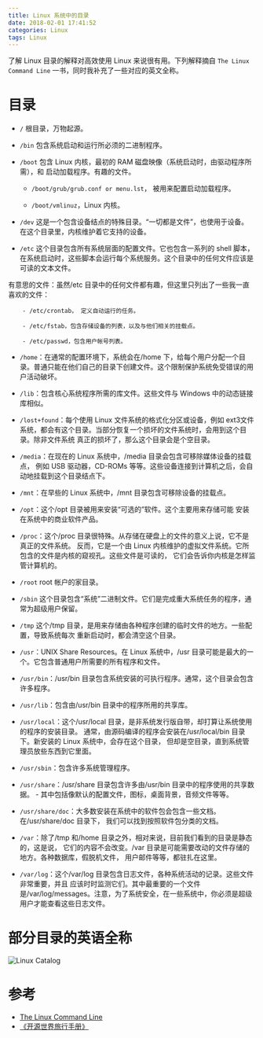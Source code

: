 ```yaml
---
title: Linux 系统中的目录
date: 2018-02-01 17:41:52
categories: Linux
tags: Linux
---
```


了解 Linux 目录的解释对高效使用 Linux 来说很有用。下列解释摘自 `The Linux Command Line` 一书，同时我补充了一些对应的英文全称。


<!--more-->


# 目录

- `/`	根目录，万物起源。

- `/bin`	包含系统启动和运行所必须的二进制程序。

- `/boot`	包含 Linux 内核，最初的 RAM 磁盘映像（系统启动时，由驱动程序所需），和 启动加载程序。有趣的文件。

  - `/boot/grub/grub.conf or menu.lst`， 被用来配置启动加载程序。
  
  - `/boot/vmlinuz`，Linux 内核。
  
- `/dev`	这是一个包含设备结点的特殊目录。“一切都是文件”，也使用于设备。 在这个目录里，内核维护着它支持的设备。

- `/etc`	这个目录包含所有系统层面的配置文件。它也包含一系列的 shell 脚本，在系统启动时，这些脚本会运行每个系统服务。这个目录中的任何文件应该是可读的文本文件。

有意思的文件：虽然/etc 目录中的任何文件都有趣，但这里只列出了一些我一直喜欢的文件：

```
    - /etc/crontab， 定义自动运行的任务。
    
    - /etc/fstab，包含存储设备的列表，以及与他们相关的挂载点。
    
    - /etc/passwd，包含用户帐号列表。
```

- `/home`：在通常的配置环境下，系统会在/home 下，给每个用户分配一个目录。普通只能在他们自己的目录下创建文件。这个限制保护系统免受错误的用户活动破坏。

- `/lib`：包含核心系统程序所需的库文件。这些文件与 Windows 中的动态链接库相似。

- `/lost+found`：每个使用 Linux 文件系统的格式化分区或设备，例如 ext3文件系统，都会有这个目录。当部分恢复一个损坏的文件系统时，会用到这个目录。除非文件系统 真正的损坏了，那么这个目录会是个空目录。

- `/media`：在现在的 Linux 系统中，/media 目录会包含可移除媒体设备的挂载点， 例如 USB 驱动器，CD-ROMs 等等。这些设备连接到计算机之后，会自动地挂载到这个目录结点下。

- `/mnt`：在早些的 Linux 系统中，/mnt 目录包含可移除设备的挂载点。

- `/opt`：这个/opt 目录被用来安装“可选的”软件。这个主要用来存储可能 安装在系统中的商业软件产品。

- `/proc`：这个/proc 目录很特殊。从存储在硬盘上的文件的意义上说，它不是真正的文件系统。 反而，它是一个由 Linux 内核维护的虚拟文件系统。它所包含的文件是内核的窥视孔。这些文件是可读的， 它们会告诉你内核是怎样监管计算机的。

- `/root`	root 帐户的家目录。

- `/sbin`	这个目录包含“系统”二进制文件。它们是完成重大系统任务的程序，通常为超级用户保留。

- `/tmp`	这个/tmp 目录，是用来存储由各种程序创建的临时文件的地方。一些配置，导致系统每次 重新启动时，都会清空这个目录。

- `/usr`：UNIX Share Resources。在 Linux 系统中，/usr 目录可能是最大的一个。它包含普通用户所需要的所有程序和文件。

- `/usr/bin`：/usr/bin 目录包含系统安装的可执行程序。通常，这个目录会包含许多程序。

- `/usr/lib`：包含由/usr/bin 目录中的程序所用的共享库。

- `/usr/local`：这个/usr/local 目录，是非系统发行版自带，却打算让系统使用的程序的安装目录。 通常，由源码编译的程序会安装在/usr/local/bin 目录下。新安装的 Linux 系统中，会存在这个目录， 但却是空目录，直到系统管理员放些东西到它里面。

- `/usr/sbin`：包含许多系统管理程序。

- `/usr/share`：/usr/share 目录包含许多由/usr/bin 目录中的程序使用的共享数据。 - 其中包括像默认的配置文件，图标，桌面背景，音频文件等等。

- `/usr/share/doc`：大多数安装在系统中的软件包会包含一些文档。在/usr/share/doc 目录下， 我们可以找到按照软件包分类的文档。

- `/var`：除了/tmp 和/home 目录之外，相对来说，目前我们看到的目录是静态的，这是说， 它们的内容不会改变。/var 目录是可能需要改动的文件存储的地方。各种数据库，假脱机文件， 用户邮件等等，都驻扎在这里。

- `/var/log`：这个/var/log 目录包含日志文件，各种系统活动的记录。这些文件非常重要，并且 应该时时监测它们。其中最重要的一个文件是/var/log/messages。注意，为了系统安全，在一些系统中，你必须是超级用户才能查看这些日志文件。

# 部分目录的英语全称

![Linux Catalog](http://i5.tietuku.com/3fad8316ecfc9935.png)


# 参考

- [The Linux Command Line](http://billie66.github.io/TLCL/book/)
- [《开源世界旅行手册》](https://i.linuxtoy.org/docs/guide/)